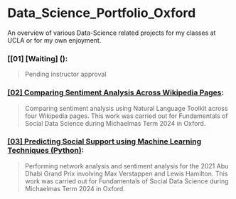 # Data_Science_Portfolio_Oxford


An overview of various Data-Science related projects for my classes at UCLA or for my own enjoyment.

### [[01] [Waiting] ():
> Pending instructor approval

### [[02] Comparing Sentiment Analysis Across Wikipedia Pages](https://github.com/MariethCoetzer/Data_Science_Portfolio/tree/main/%5B01%5D%20Analyzing%20California%20Commuter%20Networks%20During%20COVID-19):
> Comparing sentiment analysis using Natural Language Toolkit across four Wikipedia pages. This work was carried out for Fundamentals of Social Data Science during Michaelmas Term 2024 in Oxford. 

### [[03] Predicting Social Support using Machine Learning Techniques (Python)](https://github.com/MariethCoetzer/Data_Science_Portfolio/tree/main/%5B02%5D%20Predicting%20Social%20Support%20using%20Machine%20Learning%20Techniques):
> Performing network analysis and sentiment analysis for the 2021 Abu Dhabi Grand Prix involving Max Verstappen and Lewis Hamilton. This work was carried out for Fundamentals of Social Data Science during Michaelmas Term 2024 in Oxford. 
